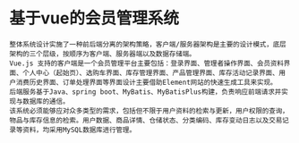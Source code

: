# 基于vue的会员管理系统
    整体系统设计实施了一种前后端分离的架构策略，客户端/服务器架构是主要的设计模式，底层架构的三个层级，按顺序为客户端、服务器端以及数据存储端。
    Vue.js 支持的客户端是一个会员管理平台主要包括：登录界面、管理者操作界面、会员资料界面、个人中心（起始页）、选购车界面、库存管理界面、产品管理界面、库存活动记录界面、用户消费历史界面、订单处理界面等界面设计主要借助Element网站的快速生成工具来实现。
    后端服务基于Java、spring boot、MyBatis、MyBatisPlus构建，负责响应前端请求并实现与数据库的通信。
    该系统必须能够应对众多类型的需求，包括但不限于用户资料的检索与更新，用户权限的查询，物品与库存信息的检索。用户数据、商品详情、仓储状态、分类编码、库存变动日志以及交易记录等资料，均采用MySQL数据库进行管理。

